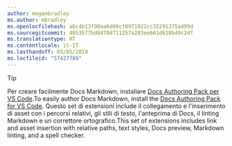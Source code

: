 ```yaml
---
author: meganbradley
ms.author: mbradley
ms.openlocfilehash: a6c4b13f90aa6d09cf8971922cc35291375a499d
ms.sourcegitcommit: 4053577bd0478d711257a283ee661d618b49c2df
ms.translationtype: HT
ms.contentlocale: it-IT
ms.lasthandoff: 03/05/2019
ms.locfileid: "57427789"
---
```

> [!TIP]
> <span data-ttu-id="ab941-101">Per creare facilmente Docs Markdown, installare [Docs Authoring Pack per VS Code](../../how-to-write-docs-auth-pack.md).</span><span class="sxs-lookup"><span data-stu-id="ab941-101">To easily author Docs Markdown, install the [Docs Authoring Pack for VS Code](../../how-to-write-docs-auth-pack.md).</span></span> <span data-ttu-id="ab941-102">Questo set di estensioni include il collegamento e l'inserimento di asset con i percorsi relativi, gli stili di testo, l'anteprima di Docs, il linting Markdown e un correttore ortografico.</span><span class="sxs-lookup"><span data-stu-id="ab941-102">This set of extensions includes link and asset insertion with relative paths, text styles, Docs preview, Markdown linting, and a spell checker.</span></span>